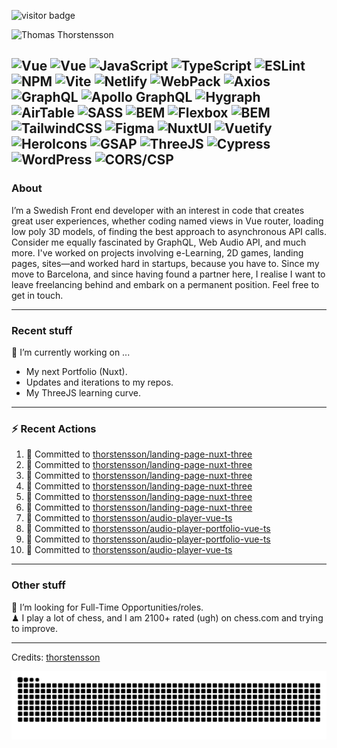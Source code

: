 <img src="https://visitor-badge.laobi.icu/badge?page_id=thorstensson" alt="visitor badge"/></p>

![Thomas Thorstensson](https://github.com/user-attachments/assets/ac4417b0-aae0-422a-b866-3b8120c2d6ff)

![Vue](https://img.shields.io/badge/NUXT-fffff?style=for-the-badge&color=000000)
![Vue](https://img.shields.io/badge/Vue-ffffff?style=for-the-badge&color=000000)
![JavaScript](https://img.shields.io/badge/JavaScript-ffffff?style=for-the-badge&color=000000)
![TypeScript](https://img.shields.io/badge/TypeScript-ffffff?style=for-the-badge&color=000000)
![ESLint](https://img.shields.io/badge/ESLint-ffffff?style=for-the-badge&color=000000)
![NPM](https://img.shields.io/badge/NPM-ffffff?style=for-the-badge&color=000000)
![Vite](https://img.shields.io/badge/Vite-ffffff?style=for-the-badge&color=000000)
![Netlify](https://img.shields.io/badge/Netlify-ffffff?style=for-the-badge&color=000000)
![WebPack](https://img.shields.io/badge/WebPack-ffffff?style=for-the-badge&color=000000)
![Axios](https://img.shields.io/badge/Axios-ffffff?style=for-the-badge&color=000000)
![GraphQL](https://img.shields.io/badge/GraphQL-ffffff?style=for-the-badge&color=000000)
![Apollo GraphQL](https://img.shields.io/badge/Apollo%20GraphQL-ffffff?style=for-the-badge&color=000000)
![Hygraph](https://img.shields.io/badge/Hygraph-ffffff?style=for-the-badge&color=000000)
![AirTable](https://img.shields.io/badge/AirTable-ffffff?style=for-the-badge&color=000000)
![SASS](https://img.shields.io/badge/SASS-ffffff?style=for-the-badge&color=000000)
![BEM](https://img.shields.io/badge/BEM-ffffff?style=for-the-badge&color=000000)
![Flexbox](https://img.shields.io/badge/Flexbox-ffffff?style=for-the-badge&color=000000)
![BEM](https://img.shields.io/badge/BEM-ffffff?style=for-the-badge&color=000000)
![TailwindCSS](https://img.shields.io/badge/TailwindCSS-ffffff?style=for-the-badge&color=000000)
![Figma](https://img.shields.io/badge/Figma-ffffff?style=for-the-badge&color=000000)
![NuxtUI](https://img.shields.io/badge/NuxtUI-ffffff?style=for-the-badge&color=000000)
![Vuetify](https://img.shields.io/badge/Vuetify-ffffff?style=for-the-badge&color=000000)
![HeroIcons](https://img.shields.io/badge/HeroIcons-ffffff?style=for-the-badge&color=000000)
![GSAP](https://img.shields.io/badge/GSAP-ffffff?style=for-the-badge&color=000000)
![ThreeJS](https://img.shields.io/badge/ThreeJS-ffffff?style=for-the-badge&color=000000)
![Cypress](https://img.shields.io/badge/Cypress-ffffff?style=for-the-badge&color=000000)
![WordPress](https://img.shields.io/badge/WordPress-ffffff?style=for-the-badge&color=000000)
![CORS/CSP](https://img.shields.io/badge/CORS/CSP-ffffff?style=for-the-badge&color=000000)
---
### About
I’m a Swedish Front end developer with an interest in code that creates great user experiences, whether coding named views in Vue router, loading low poly 3D models, of finding the best approach to asynchronous API calls. Consider me equally fascinated by GraphQL, Web Audio API, and much more. I've worked on projects involving e-Learning, 2D games, landing pages, sites—and worked hard in startups, because you have to. Since my move to Barcelona, and since having found a partner here, I realise I want to leave freelancing behind and embark on a permanent position. Feel free to get in touch.

---
### Recent stuff
🔭 I’m currently working on ... 
- My next Portfolio (Nuxt).
- Updates and iterations to my repos.
- My ThreeJS learning curve.

---
### :zap: Recent Actions
<!--START_SECTION:activity-->
1. 📝 Committed to [thorstensson/landing-page-nuxt-three](https://github.com/thorstensson/landing-page-nuxt-three/commit/b8085379f5d4a8c13294d0e65188fe4227e7c391)
2. 📝 Committed to [thorstensson/landing-page-nuxt-three](https://github.com/thorstensson/landing-page-nuxt-three/commit/65d9dbe3bbbe2379abc3cf2ce2fc1ef6e4c312df)
3. 📝 Committed to [thorstensson/landing-page-nuxt-three](https://github.com/thorstensson/landing-page-nuxt-three/commit/98d3af20ae4c6f5614dfc00c010968b4849d34c2)
4. 📝 Committed to [thorstensson/landing-page-nuxt-three](https://github.com/thorstensson/landing-page-nuxt-three/commit/b24af22fc8596f0c8165b6c835a5d11127a0518d)
5. 📝 Committed to [thorstensson/landing-page-nuxt-three](https://github.com/thorstensson/landing-page-nuxt-three/commit/93fa2da1dbffddd1eaecdf25fb6e9678afe73bed)
6. 📝 Committed to [thorstensson/landing-page-nuxt-three](https://github.com/thorstensson/landing-page-nuxt-three/commit/581c65d04a484043ca94daf06fcce01cdb63d050)
7. 📝 Committed to [thorstensson/audio-player-vue-ts](https://github.com/thorstensson/audio-player-vue-ts/commit/7f06718b88f50b472aae78822d672c719a2c3f3d)
8. 📝 Committed to [thorstensson/audio-player-portfolio-vue-ts](https://github.com/thorstensson/audio-player-portfolio-vue-ts/commit/ab81412a0f279248c5b3d21f05f654253d9b219a)
9. 📝 Committed to [thorstensson/audio-player-portfolio-vue-ts](https://github.com/thorstensson/audio-player-portfolio-vue-ts/commit/e559b27d15591f9e6cb183ad65f6ca75eb5c1917)
10. 📝 Committed to [thorstensson/audio-player-vue-ts](https://github.com/thorstensson/audio-player-vue-ts/commit/24c455a7909cd58918753821b3766351831056b2)
<!--END_SECTION:activity-->

---
### Other stuff
💼 I’m looking for Full-Time Opportunities/roles.<br>
♟ I play a lot of chess, and I am 2100+ rated (ugh) on chess.com and trying to improve.


-----
Credits: [thorstensson](https://github.com/thorstensson)

![Snake animation](https://raw.githubusercontent.com/thorstensson/thorstensson/output/github-contribution-grid-snake-dark.svg)
